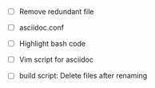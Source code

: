 -   [ ] Remove redundant file
-   [ ] asciidoc.conf
-   [ ] Highlight bash code
-   [ ] Vim script for asciidoc
-   [ ] build script: Delete files after renaming

